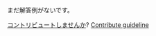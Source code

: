 
まだ解答例がないです。

[コントリビュートしませんか](https://github.com/BFEdev/BFE.dev-solutions/blob/main/react-quiz/react-re-render-4_ja.md)?  [Contribute guideline](https://github.com/BFEdev/BFE.dev-solutions#how-to-contribute)
